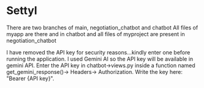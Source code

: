 # Settyl
There are two branches of main, negotiation_chatbot and chatbot
All files of myapp are there and in chatbot and all files of myproject are present in negotiation_chatbot

I have removed the API key for security reasons...kindly enter one before running the application.
I used Gemini AI so the API key will be available in gemini API.
Enter the API key in chatbot->views.py inside a function named get_gemini_response()-> Headers-> Authorization.
Write the key here: "Bearer {API key}".

